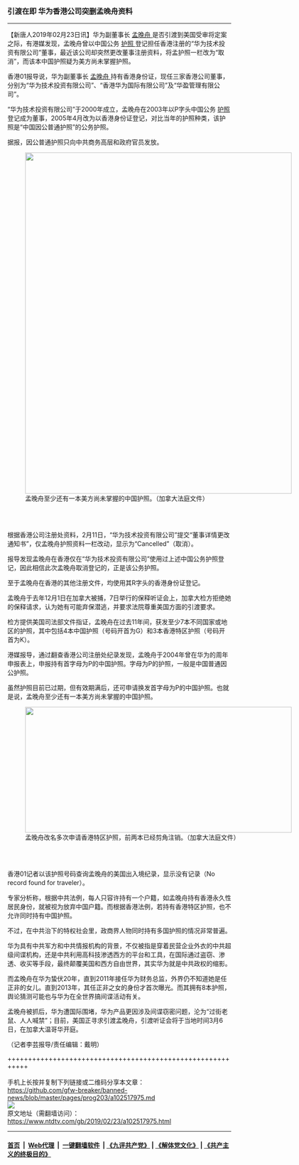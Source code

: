### 引渡在即 华为香港公司突删孟晚舟资料
------------------------

<div class="post_content">
 <p>
  【新唐人2019年02月23日讯】华为副董事长
  <a href="https://www.ntdtv.com/gb/孟晚舟.htm">
   孟晚舟
  </a>
  是否引渡到美国受审将定案之际，有港媒发现，孟晚舟曾以中国公务
  <a href="https://www.ntdtv.com/gb/护照.htm">
   护照
  </a>
  登记担任香港注册的“华为技术投资有限公司”董事，最近该公司却突然更改董事注册资料，将孟护照一栏改为“取消”，而该本中国护照疑为美方尚未掌握护照。
 </p>
 <p>
  香港01报导说，华为副董事长
  <a href="https://www.ntdtv.com/gb/孟晚舟.htm">
   孟晚舟
  </a>
  持有香港身份证，现任三家香港公司董事，分别为“华为技术投资有限公司”、“香港华为国际有限公司”及“华盈管理有限公司”。
 </p>
 <p>
  “华为技术投资有限公司”于2000年成立，孟晚舟在2003年以P字头中国公务
  <a href="https://www.ntdtv.com/gb/护照.htm">
   护照
  </a>
  登记成为董事，2005年4月改为以香港身份证登记，对比当年的护照种类，该护照是“中国因公普通护照”的公务护照。
 </p>
 <p>
  据报，因公普通护照只向中共商务高层和政府官员发放。
 </p>
 <figure class="wp-caption alignnone" id="attachment_102517981" style="width: 600px">
  <a href="https://www.ntdtv.com/assets/uploads/2019/02/Hh2nR35INlVGae8AVije3ov5STW2EQUd-VtfhflbX4U.jpg">
   <img alt="" class="size-medium wp-image-102517981" height="768" src="https://www.ntdtv.com/assets/uploads/2019/02/Hh2nR35INlVGae8AVije3ov5STW2EQUd-VtfhflbX4U-600x768.jpg" width="600"/>
  </a>
  <br/><figcaption class="wp-caption-text">
   孟晚舟至少还有一本美方尚未掌握的中国护照。（加拿大法庭文件）
  </figcaption><br/>
 </figure><br/>
 <p>
  根据香港公司注册处资料，2月11日，“华为技术投资有限公司”提交“董事详情更改通知书”，仅孟晚舟护照资料一栏改动，显示为“Cancelled”（取消）。
 </p>
 <p>
  报导发现孟晚舟在香港仅在“华为技术投资有限公司”使用过上述中国公务护照登记，因此相信此次孟晚舟取消登记的，正是该公务护照。
 </p>
 <p>
  至于孟晚舟在香港的其他注册文件，均使用其R字头的香港身份证登记。
 </p>
 <p>
  孟晚舟于去年12月1日在加拿大被捕，7日举行的保释听证会上，加拿大检方拒绝她的保释请求，认为她有可能弃保潜逃，并要求法院尊重美国方面的引渡要求。
 </p>
 <p>
  检方提供美国司法部文件指证，孟晚舟在过去11年间，获发至少7本不同国家或地区的护照，其中包括4本中国护照（号码开首为G）和3本香港特区护照（号码开首为K）。
 </p>
 <p>
  港媒报导，通过翻查香港公司注册处纪录发现，孟晚舟于2004年曾在华为的周年申报表上，申报持有首字母为P的中国护照。字母为P的护照，一般是中国普通因公护照。
 </p>
 <p>
  虽然护照目前已过期，但有效期满后，还可申请换发首字母为P的中国护照。也就是说，孟晚舟至少还有一本美方尚未掌握的中国护照。
 </p>
 <figure class="wp-caption alignnone" id="attachment_102517979" style="width: 600px">
  <a href="https://www.ntdtv.com/assets/uploads/2019/02/zYRrxncKwAFuMlbx4S675OGpA_fttiQNkl832pJfN9o.jpg">
   <img alt="" class="size-medium wp-image-102517979" height="283" src="https://www.ntdtv.com/assets/uploads/2019/02/zYRrxncKwAFuMlbx4S675OGpA_fttiQNkl832pJfN9o-600x283.jpg" width="600"/>
  </a>
  <br/><figcaption class="wp-caption-text">
   孟晚舟改名多次申请香港特区护照，前两本已经剪角注销。（加拿大法庭文件）
  </figcaption><br/>
 </figure><br/>
 <p>
  香港01记者以该护照号码查询孟晚舟的美国出入境纪录，显示没有记录（No record found for traveler）。
 </p>
 <p>
  专家分析称，根据中共法例，每人只容许持有一个户籍，如孟晚舟持有香港永久性居民身份，就被视为放弃中国户籍。而根据香港法例，若持有香港特区护照，也不允许同时持有中国护照。
 </p>
 <p>
  不过，在中共治下的特权社会里，政商界人物同时持有多国护照的情况非常普遍。
 </p>
 <p>
  华为具有中共军方和中共情报机构的背景，不仅被指是穿着民营企业外衣的中共超级间谍机构，还是中共利用高科技渗透西方的平台和工具，在国际通过盗窃、渗透、收买等手段，最终颠覆美国和西方自由世界，其实华为就是中共政权的缩影。
 </p>
 <p>
  而孟晚舟在华为蛰伏20年，直到2011年接任华为财务总监，外界仍不知道她是任正非的女儿。直到2013年，其任正非之女的身份才首次曝光。而其拥有8本护照，舆论猜测可能也与华为在全世界搞间谍活动有关。
 </p>
 <p>
  孟晚舟被抓后，华为遭国际围堵，华为产品更因涉及间谍窃密问题，沦为“过街老鼠、人人喊禁”；目前，美国正寻求引渡孟晚舟，引渡听证会将于当地时间3月6日，在加拿大温哥华开庭。
 </p>
 <p>
  （记者李芸报导/责任编辑：戴明）
 </p>
 <div class="single_ad">
 </div>
</div>

+++++++++++++++++++++++++++++++++++++++++++++++++++++++++++<br/><br/>
手机上长按并复制下列链接或二维码分享本文章：<br/>
https://github.com/gfw-breaker/banned-news/blob/master/pages/prog203/a102517975.md <br/>
<a href='https://github.com/gfw-breaker/banned-news/blob/master/pages/prog203/a102517975.md'><img src='https://github.com/gfw-breaker/banned-news/blob/master/pages/prog203/a102517975.md.png'/></a> <br/>
原文地址（需翻墙访问）：https://www.ntdtv.com/gb/2019/02/23/a102517975.html


------------------------
#### [首页](https://github.com/gfw-breaker/banned-news/blob/master/README.md) &nbsp;|&nbsp; [Web代理](https://github.com/labour-camp/helloworld) &nbsp;|&nbsp; [一键翻墙软件](https://github.com/gfw-breaker/nogfw/blob/master/README.md) &nbsp;| [《九评共产党》](https://github.com/gfw-breaker/9ping.md/blob/master/README.md#九评之一评共产党是什么) | [《解体党文化》](https://github.com/gfw-breaker/jtdwh.md/blob/master/README.md) | [《共产主义的终极目的》](https://github.com/gfw-breaker/gczydzjmd.md/blob/master/README.md)

